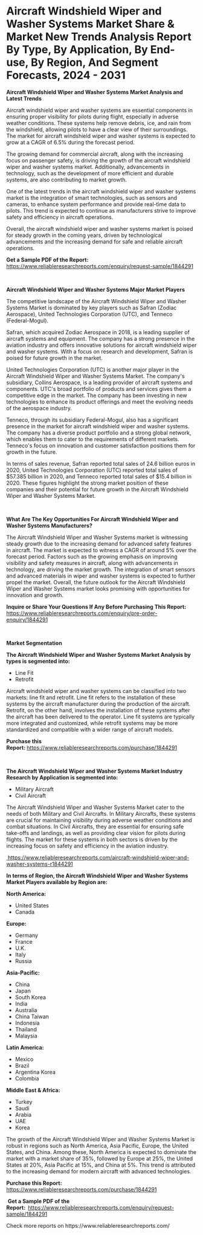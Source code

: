 <p><h1>Aircraft Windshield Wiper and Washer Systems Market Share & Market New Trends Analysis Report By Type, By Application, By End-use, By Region, And Segment Forecasts, 2024 - 2031</h1></p><p><strong>Aircraft Windshield Wiper and Washer Systems Market Analysis and Latest Trends</strong></p>
<p><p>Aircraft windshield wiper and washer systems are essential components in ensuring proper visibility for pilots during flight, especially in adverse weather conditions. These systems help remove debris, ice, and rain from the windshield, allowing pilots to have a clear view of their surroundings. The market for aircraft windshield wiper and washer systems is expected to grow at a CAGR of 6.5% during the forecast period.</p><p>The growing demand for commercial aircraft, along with the increasing focus on passenger safety, is driving the growth of the aircraft windshield wiper and washer systems market. Additionally, advancements in technology, such as the development of more efficient and durable systems, are also contributing to market growth.</p><p>One of the latest trends in the aircraft windshield wiper and washer systems market is the integration of smart technologies, such as sensors and cameras, to enhance system performance and provide real-time data to pilots. This trend is expected to continue as manufacturers strive to improve safety and efficiency in aircraft operations.</p><p>Overall, the aircraft windshield wiper and washer systems market is poised for steady growth in the coming years, driven by technological advancements and the increasing demand for safe and reliable aircraft operations.</p></p>
<p><strong>Get a Sample PDF of the Report:&nbsp;</strong> <a href="https://www.reliableresearchreports.com/enquiry/request-sample/1844291">https://www.reliableresearchreports.com/enquiry/request-sample/1844291</a></p>
<p>&nbsp;</p>
<p><strong>Aircraft Windshield Wiper and Washer Systems Major Market Players</strong></p>
<p><p>The competitive landscape of the Aircraft Windshield Wiper and Washer Systems Market is dominated by key players such as Safran (Zodiac Aerospace), United Technologies Corporation (UTC), and Tenneco (Federal-Mogul). </p><p>Safran, which acquired Zodiac Aerospace in 2018, is a leading supplier of aircraft systems and equipment. The company has a strong presence in the aviation industry and offers innovative solutions for aircraft windshield wiper and washer systems. With a focus on research and development, Safran is poised for future growth in the market.</p><p>United Technologies Corporation (UTC) is another major player in the Aircraft Windshield Wiper and Washer Systems Market. The company's subsidiary, Collins Aerospace, is a leading provider of aircraft systems and components. UTC's broad portfolio of products and services gives them a competitive edge in the market. The company has been investing in new technologies to enhance its product offerings and meet the evolving needs of the aerospace industry.</p><p>Tenneco, through its subsidiary Federal-Mogul, also has a significant presence in the market for aircraft windshield wiper and washer systems. The company has a diverse product portfolio and a strong global network, which enables them to cater to the requirements of different markets. Tenneco's focus on innovation and customer satisfaction positions them for growth in the future.</p><p>In terms of sales revenue, Safran reported total sales of 24.6 billion euros in 2020, United Technologies Corporation (UTC) reported total sales of $57.385 billion in 2020, and Tenneco reported total sales of $15.4 billion in 2020. These figures highlight the strong market position of these companies and their potential for future growth in the Aircraft Windshield Wiper and Washer Systems Market.</p></p>
<p>&nbsp;</p>
<p><strong>What Are The Key Opportunities For Aircraft Windshield Wiper and Washer Systems Manufacturers?</strong></p>
<p><p>The Aircraft Windshield Wiper and Washer Systems market is witnessing steady growth due to the increasing demand for advanced safety features in aircraft. The market is expected to witness a CAGR of around 5% over the forecast period. Factors such as the growing emphasis on improving visibility and safety measures in aircraft, along with advancements in technology, are driving the market growth. The integration of smart sensors and advanced materials in wiper and washer systems is expected to further propel the market. Overall, the future outlook for the Aircraft Windshield Wiper and Washer Systems market looks promising with opportunities for innovation and growth.</p></p>
<p><strong>Inquire or Share Your Questions If Any Before Purchasing This Report:</strong> <a href="https://www.reliableresearchreports.com/enquiry/pre-order-enquiry/1844291">https://www.reliableresearchreports.com/enquiry/pre-order-enquiry/1844291</a></p>
<p>&nbsp;</p>
<p><strong>Market Segmentation</strong></p>
<p><strong>The Aircraft Windshield Wiper and Washer Systems Market Analysis by types is segmented into:</strong></p>
<p><ul><li>Line Fit</li><li>Retrofit</li></ul></p>
<p><p>Aircraft windshield wiper and washer systems can be classified into two markets: line fit and retrofit. Line fit refers to the installation of these systems by the aircraft manufacturer during the production of the aircraft. Retrofit, on the other hand, involves the installation of these systems after the aircraft has been delivered to the operator. Line fit systems are typically more integrated and customized, while retrofit systems may be more standardized and compatible with a wider range of aircraft models.</p></p>
<p><strong>Purchase this Report:&nbsp;</strong><a href="https://www.reliableresearchreports.com/purchase/1844291">https://www.reliableresearchreports.com/purchase/1844291</a></p>
<p>&nbsp;</p>
<p><strong>The Aircraft Windshield Wiper and Washer Systems Market Industry Research by Application is segmented into:</strong></p>
<p><ul><li>Military Aircraft</li><li>Civil Aircraft</li></ul></p>
<p><p>The Aircraft Windshield Wiper and Washer Systems Market cater to the needs of both Military and Civil Aircrafts. In Military Aircrafts, these systems are crucial for maintaining visibility during adverse weather conditions and combat situations. In Civil Aircrafts, they are essential for ensuring safe take-offs and landings, as well as providing clear vision for pilots during flights. The market for these systems in both sectors is driven by the increasing focus on safety and efficiency in the aviation industry.</p></p>
<p><a href="https://www.reliableresearchreports.com/aircraft-windshield-wiper-and-washer-systems-r1844291">&nbsp;https://www.reliableresearchreports.com/aircraft-windshield-wiper-and-washer-systems-r1844291</a></p>
<p><strong>In terms of Region, the Aircraft Windshield Wiper and Washer Systems Market Players available by Region are:</strong></p>
<p>
    <p> <strong> North America: </strong>
        <ul>
            <li>United States</li>
            <li>Canada</li>
        </ul>
        </p> 
    <p> <strong> Europe: </strong>
        <ul>
            <li>Germany</li>
            <li>France</li>
            <li>U.K.</li>
            <li>Italy</li>
            <li>Russia</li>
        </ul>
        </p> 
    <p> <strong> Asia-Pacific: </strong>
        <ul>
            <li>China</li>
            <li>Japan</li>
            <li>South Korea</li>
            <li>India</li>
            <li>Australia</li>
            <li>China Taiwan</li>
            <li>Indonesia</li>
            <li>Thailand</li>
            <li>Malaysia</li>
        </ul>
        </p> 
    <p> <strong> Latin America: </strong>
        <ul>
            <li>Mexico</li>
            <li>Brazil</li>
            <li>Argentina Korea</li>
            <li>Colombia</li>
        </ul>
        </p> 
    <p> <strong> Middle East & Africa: </strong>
        <ul>
            <li>Turkey</li>
            <li>Saudi</li>
            <li>Arabia</li>
            <li>UAE</li>
            <li>Korea</li>
        </ul>
    </p>
    </p>
<p><p>The growth of the Aircraft Windshield Wiper and Washer Systems Market is robust in regions such as North America, Asia Pacific, Europe, the United States, and China. Among these, North America is expected to dominate the market with a market share of 35%, followed by Europe at 25%, the United States at 20%, Asia Pacific at 15%, and China at 5%. This trend is attributed to the increasing demand for modern aircraft with advanced technologies.</p></p>
<p><strong>Purchase this Report: </strong><a href="https://www.reliableresearchreports.com/purchase/1844291">https://www.reliableresearchreports.com/purchase/1844291</a></p>
<p>&nbsp;<strong>Get a Sample PDF of the Report:&nbsp;&nbsp;</strong><a href="https://www.reliableresearchreports.com/enquiry/request-sample/1844291">https://www.reliableresearchreports.com/enquiry/request-sample/1844291</a></p>
<p><strong></strong></p>
<p>Check more reports on https://www.reliableresearchreports.com/</p>